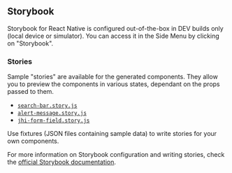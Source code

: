 ## Storybook

Storybook for React Native is configured out-of-the-box in DEV builds only (local device or simulator). You can access it in the Side Menu by clicking on "Storybook".

### Stories

Sample "stories" are available for the generated components. They allow you to preview the components in various states, dependant on the props passed to them.

-   [`search-bar.story.js`](https://github.com/ruddell/generator-jhipster-react-native/blob/main/generators/app/templates/app/shared/components/search-bar/search-bar.story.js.ejs)
-   [`alert-message.story.js`](https://github.com/ruddell/generator-jhipster-react-native/blob/main/generators/app/templates/app/shared/components/alert-message/alert-message.story.js.ejs)
-   [`jhi-form-field.story.js`](https://github.com/ruddell/generator-jhipster-react-native/blob/main/generators/app/templates/app/shared/components/alert-message/alert-message.story.js.ejs)

Use fixtures (JSON files containing sample data) to write stories for your own components.

For more information on Storybook configuration and writing stories, check the [official Storybook documentation](https://storybook.js.org/docs/guides/guide-react-native/).
